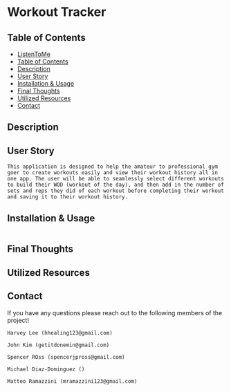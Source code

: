 # Workout Tracker

## Table of Contents
- [ListenToMe](#listentome)
- [Table of Contents](#table-of-contents)
- [Description](#description)
- [User Story](#user-story)
- [Installation & Usage](#installation--usage)
- [Final Thoughts](#final-thoughts)
- [Utilized Resources](#utilized-resources)
- [Contact](#contact)

## Description


## User Story
```
This application is designed to help the amateur to professional gym goer to create workouts easily and view their workout history all in one app. The user will be able to seamlessly select different workouts to build their WOD (workout of the day), and then add in the number of sets and reps they did of each workout before completing their workout and saving it to their workout history. 
```

## Installation & Usage

```

```

## Final Thoughts

## Utilized Resources

## Contact

If you have any questions please reach out to the following members of the project!
```
Harvey Lee (hhealing123@gmail.com)

John Kim (getitdonemin@gmail.com)

Spencer ROss (spencerjpross@gmail.com)

Michael Diaz-Dominguez ()

Matteo Ramazzini (mramazzini123@gmail.com)
```
